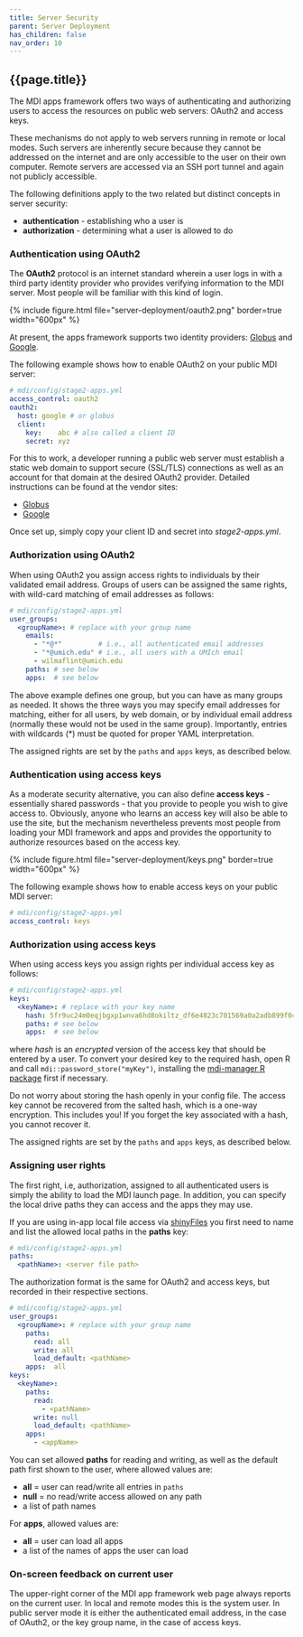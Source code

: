 ```yaml
---
title: Server Security
parent: Server Deployment
has_children: false
nav_order: 10
---
```


## {{page.title}}

The MDI apps framework offers two ways of
authenticating and authorizing users to access 
the resources on public web servers: OAuth2
and access keys.

These mechanisms do not apply to web servers
running in remote or local modes. Such servers
are inherently secure because they cannot be
addressed on the internet and are only accessible
to the user on their own computer. Remote servers
are accessed via an SSH port tunnel and again
not publicly accessible.

The following definitions apply to the two related
but distinct concepts in server security:
- **authentication** - establishing who a user is
- **authorization** - determining what a user is allowed to do

### Authentication using OAuth2

The **OAuth2** protocol is an internet standard wherein
a user logs in with a third party identity provider who 
provides verifying information to the MDI server. Most people
will be familiar with this kind of login.

{% include figure.html file="server-deployment/oauth2.png" border=true width="600px" %}

At present, the apps framework supports two identity providers:
[Globus](https://www.globus.org/)
and
[Google](https://www.google.com/).

The following example shows how to enable OAuth2 on your
public MDI server:

```yml
# mdi/config/stage2-apps.yml
access_control: oauth2
oauth2:
  host: google # or globus
  client:
    key:    abc # also called a client ID
    secret: xyz
```

For this to work, a developer running a public web server
must establish a static web domain to support
secure (SSL/TLS) connections as well as an account for that domain
at the desired OAuth2 provider. Detailed instructions can be
found at the vendor sites:

- [Globus](https://docs.globus.org/api/auth/)
- [Google](https://developers.google.com/identity/protocols/oauth2)

Once set up, simply copy your client ID and secret into _stage2-apps.yml_.

### Authorization using OAuth2

When using OAuth2 you assign access rights to individuals
by their validated email address. Groups of users
can be assigned the same rights, with wild-card matching
of email addresses as follows:

```yml
# mdi/config/stage2-apps.yml
user_groups:
  <groupName>: # replace with your group name
    emails:
      - "*@*"         # i.e., all authenticated email addresses
      - "*@umich.edu" # i.e., all users with a UMIch email   
      - wilmaflint@umich.edu
    paths: # see below
    apps:  # see below
```

The above example defines one group, but you can have as many
groups as needed. It shows the three ways you may specify email
addresses for matching, either for all users, by web domain, or
by individual email address (normally these would not be used
in the same group). Importantly, entries with wildcards (*)
must be quoted for proper YAML interpretation.

The assigned rights are set by the `paths` and `apps` keys, 
as described below.

### Authentication using access keys

As a moderate security alternative, you can also define 
**access keys** - essentially shared passwords - that you provide
to people you wish to give access to. Obviously, anyone who
learns an access key will also be able to use the site, but the 
mechanism nevertheless prevents most people from 
loading your MDI framework and apps and provides the opportunity
to authorize resources based on the access key.

{% include figure.html file="server-deployment/keys.png" border=true width="600px" %}

The following example shows how to enable access keys on your
public MDI server:

```yml
# mdi/config/stage2-apps.yml
access_control: keys
```

### Authorization using access keys

When using access keys you assign rights per individual
access key as follows:

```yml
# mdi/config/stage2-apps.yml
keys:
  <keyName>: # replace with your key name
    hash: 5fr9uc24m0eqjbgxp1wnva6hd8okiltz_df6e4823c701569a0a2adb899f041e9d
    paths: # see below
    apps:  # see below
```

where _hash_ is an  _encrypted_ version of the access key 
that should be entered by a user. To convert your desired key to the
required hash, open R and call `mdi::password_store("myKey")`, 
installing the 
[mdi-manager R package](https://github.com/MiDataInt/mdi-manager)
first if necessary.

Do not worry about storing the hash openly in your config file.
The access key cannot be recovered from the salted hash, 
which is a one-way encryption. This includes you! If you forget
the key associated with a hash, you cannot recover it.

The assigned rights are set by the `paths` and `apps` keys, 
as described below.

### Assigning user rights

The first right, i.e, authorization, assigned to all
authenticated users is simply the ability to load the MDI
launch page.  In addition, you can specify the local drive
paths they can access and the apps they may use.

If you are using in-app local file access via
[shinyFiles](/mdi-apps-framework/docs/server-deployment/shinyFiles.html)
you first need
to name and list the allowed local paths in the **paths** key:

```yml
# mdi/config/stage2-apps.yml
paths:
  <pathName>: <server file path>
```

The authorization format is the same for OAuth2 and access keys, 
but recorded in their respective sections.

```yml
# mdi/config/stage2-apps.yml
user_groups:
  <groupName>: # replace with your group name
    paths: 
      read: all
      write: all
      load_default: <pathName>
    apps:  all
keys:
  <keyName>:
    paths: 
      read: 
        - <pathName>
      write: null
      load_default: <pathName>
    apps:  
      - <appName>
```

You can set allowed **paths** for reading and writing,
as well as the default path first shown to the user, where allowed values
are:
- **all** = user can read/write all entries in `paths`
- **null** = no read/write access allowed on any path
- a list of path names

For **apps**, allowed values are: 
- **all** = user can load all apps
- a list of the names of apps the user can load

### On-screen feedback on current user

The upper-right corner of the MDI app framework web page
always reports on the current user. In local and remote modes
this is the system user. In public server mode it is either 
the authenticated email address, in the case of OAuth2, or
the key group name, in the case of access keys.
